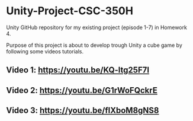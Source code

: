 # Unity-Project-CSC-350H
Unity GitHub repository for my existing project (episode  1-7) in Homework 4.

Purpose of this project is about to develop trough Unity a cube game by following some videos tutorials.

## Video 1: https://youtu.be/KQ-ltg25F7I

## Video 2: https://youtu.be/G1rWoFQckrE

## Video 3: https://youtu.be/fIXboM8gNS8
